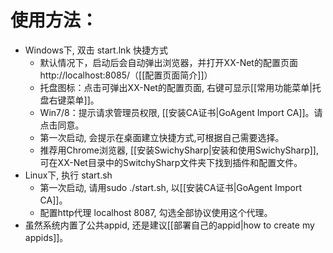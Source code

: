 
使用方法：
========
* Windows下, 双击 start.lnk 快捷方式
  - 默认情况下，启动后会自动弹出浏览器，并打开XX-Net的配置页面 http://localhost:8085/（[[配置页面简介]]）
  - 托盘图标：点击可弹出XX-Net的配置页面, 右键可显示[[常用功能菜单|托盘右键菜单]]。
  - Win7/8：提示请求管理员权限, [[安装CA证书|GoAgent Import CA]]。请点击同意。
  - 第一次启动, 会提示在桌面建立快捷方式,可根据自己需要选择。
  - 推荐用Chrome浏览器, [[安装SwichySharp|安装和使用SwichySharp]], 可在XX-Net目录中的SwitchySharp文件夹下找到插件和配置文件。
* Linux下, 执行 start.sh
  - 第一次启动, 请用sudo ./start.sh, 以[[安装CA证书|GoAgent Import CA]]。
  - 配置http代理 localhost 8087, 勾选全部协议使用这个代理。
* 虽然系统内置了公共appid, 还是建议[[部署自己的appid|how to create my appids]]。